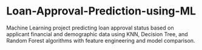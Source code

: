 # Loan-Approval-Prediction-using-ML
Machine Learning project predicting loan approval status based on applicant financial and demographic data using KNN, Decision Tree, and Random Forest algorithms with feature engineering and model comparison.

